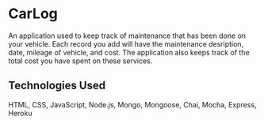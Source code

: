 # CarLog

An application used to keep track of maintenance that has been done on your vehicle. Each record you add will have the maintenance desription, date, mileage of vehicle, and cost. The application also keeps track of the total cost you have spent on these services. 

## Technologies Used

HTML, CSS, JavaScript, Node.js, Mongo, Mongoose, Chai, Mocha, Express, Heroku
